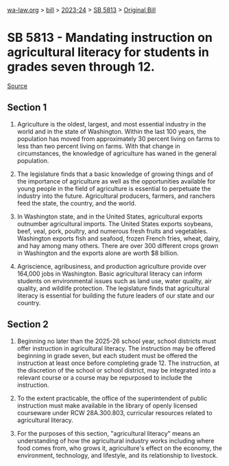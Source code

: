 [wa-law.org](/) > [bill](/bill/) > [2023-24](/bill/2023-24/) > [SB 5813](/bill/2023-24/sb/5813/) > [Original Bill](/bill/2023-24/sb/5813/1/)

# SB 5813 - Mandating instruction on agricultural literacy for students in grades seven through 12.

[Source](http://lawfilesext.leg.wa.gov/biennium/2023-24/Pdf/Bills/Senate%20Bills/5813.pdf)

## Section 1
1. Agriculture is the oldest, largest, and most essential industry in the world and in the state of Washington. Within the last 100 years, the population has moved from approximately 30 percent living on farms to less than two percent living on farms. With that change in circumstances, the knowledge of agriculture has waned in the general population.

2. The legislature finds that a basic knowledge of growing things and of the importance of agriculture as well as the opportunities available for young people in the field of agriculture is essential to perpetuate the industry into the future. Agricultural producers, farmers, and ranchers feed the state, the country, and the world.

3. In Washington state, and in the United States, agricultural exports outnumber agricultural imports. The United States exports soybeans, beef, veal, pork, poultry, and numerous fresh fruits and vegetables. Washington exports fish and seafood, frozen French fries, wheat, dairy, and hay among many others. There are over 300 different crops grown in Washington and the exports alone are worth $8 billion.

4. Agriscience, agribusiness, and production agriculture provide over 164,000 jobs in Washington. Basic agricultural literacy can inform students on environmental issues such as land use, water quality, air quality, and wildlife protection. The legislature finds that agricultural literacy is essential for building the future leaders of our state and our country.

## Section 2
1. Beginning no later than the 2025-26 school year, school districts must offer instruction in agricultural literacy. The instruction may be offered beginning in grade seven, but each student must be offered the instruction at least once before completing grade 12. The instruction, at the discretion of the school or school district, may be integrated into a relevant course or a course may be repurposed to include the instruction.

2. To the extent practicable, the office of the superintendent of public instruction must make available in the library of openly licensed courseware under RCW 28A.300.803, curricular resources related to agricultural literacy.

3. For the purposes of this section, "agricultural literacy" means an understanding of how the agricultural industry works including where food comes from, who grows it, agriculture's effect on the economy, the environment, technology, and lifestyle, and its relationship to livestock.
